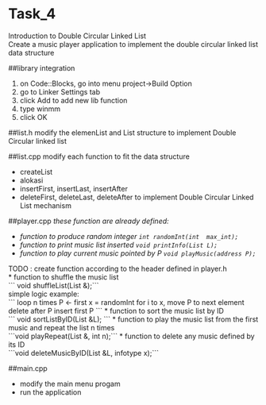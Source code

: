 # Task_4
Introduction to Double Circular Linked List  <br>
Create a music player application to implement the double circular linked list data structure

##library integration
1. on Code::Blocks, go into menu project->Build Option
2. go to Linker Settings tab
3. click Add to add new lib function
4. type winmm 
5. click OK

##list.h
modify the elemenList and List structure to implement Double Circular linked list
	
##list.cpp
modify each function to fit the data structure
* createList
* alokasi
* insertFirst, insertLast, insertAfter
* deleteFirst, deleteLast, deleteAfter
to implement Double Circular Linked List mechanism
	
##player.cpp
<i>these function are already defined:
* function to produce random integer
  ```int randomInt(int  max_int);```
* function to print music list inserted
  ```void printInfo(List L);```
* function to play current music pointed by P
  ```void playMusic(address P);```  
</i>
TODO : 
create function according to the header defined in player.h<br>
* function to shuffle the music list <br>
  ``` void shuffleList(List &);```<br>
  simple logic example: <br>
  ```
	loop n times
		P <- first
		x = randomInt
		for i to x, 
			move P to next element
		delete after P
		insert first P
  ```
* function to sort the music list by ID <br>
  ``` void sortListByID(List &L); ```
* function to play the music list from the first music and repeat the list n times  <br>
  ```void playRepeat(List &, int n);```
* function to delete any music defined by its ID<br>
  ```void deleteMusicByID(List &L, infotype x);```
	
		
##main.cpp
* modify the main menu progam
* run the application
	

